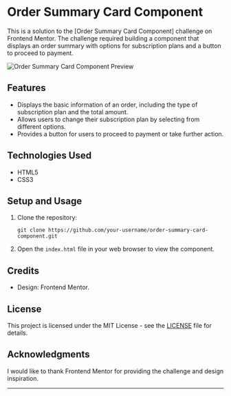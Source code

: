 # Order Summary Card Component

This is a solution to the [Order Summary Card Component] challenge on Frontend Mentor. The challenge required building a component that displays an order summary with options for subscription plans and a button to proceed to payment.

![Order Summary Card Component Preview](preview.png)

## Features

- Displays the basic information of an order, including the type of subscription plan and the total amount.
- Allows users to change their subscription plan by selecting from different options.
- Provides a button for users to proceed to payment or take further action.

## Technologies Used

- HTML5
- CSS3

## Setup and Usage

1. Clone the repository:

   ```
   git clone https://github.com/your-username/order-summary-card-component.git
   ```

2. Open the `index.html` file in your web browser to view the component.

## Credits

- Design: Frontend Mentor.

## License

This project is licensed under the MIT License - see the [LICENSE](LICENSE) file for details.

## Acknowledgments

I would like to thank Frontend Mentor for providing the challenge and design inspiration.

---
